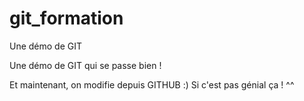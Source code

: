 # git_formation
Une démo de GIT

Une démo de GIT qui se passe bien !

Et maintenant, on modifie depuis GITHUB :) Si c'est pas génial ça ! ^^
